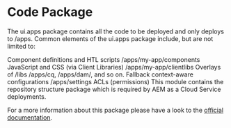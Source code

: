 # Code Package

The ui.apps package contains all the code to be deployed and only deploys to /apps. Common elements of the ui.apps package include, but are not limited to:

Component definitions and HTL scripts
/apps/my-app/components
JavaScript and CSS (via Client Libraries)
/apps/my-app/clientlibs
Overlays of /libs
/apps/cq, /apps/dam/, and so on.
Fallback context-aware configurations
/apps/settings
ACLs (permissions)
This module contains the repository structure package which is required by AEM as a Cloud Service deployments. 

For a more information about this package please have a look to the [official documentation](https://experienceleague.adobe.com/docs/experience-manager-cloud-service/content/implementing/developing/aem-project-content-package-structure.html?lang=en#code-packages-%2F-osgi-bundles).